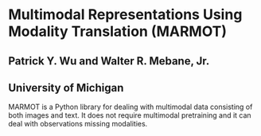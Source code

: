 # Multimodal Representations Using Modality Translation (MARMOT)
## Patrick Y. Wu and Walter R. Mebane, Jr.
## University of Michigan

MARMOT is a Python library for dealing with multimodal data consisting of both images and text. It does not require multimodal pretraining and it can deal with observations missing modalities.
